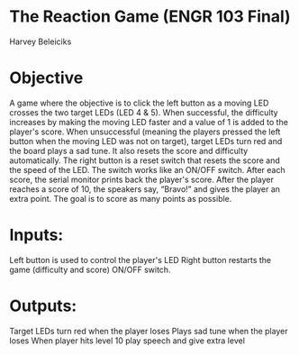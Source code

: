 # The Reaction Game (ENGR 103 Final)
Harvey Beleiciks

# Objective
A game where the objective is to click the left button as a moving LED crosses the two target LEDs (LED 4 & 5). When successful, the difficulty increases by making the moving LED faster and a value of 1 is added to the player's score. When unsuccessful (meaning the players pressed the left button when the moving LED was not on target), target LEDs turn red and the board plays a sad tune. It also resets the score and difficulty automatically. The right button is a reset switch that resets the score and the speed of the LED. The switch works like an ON/OFF switch. After each score, the serial monitor prints back the player's score. After the player reaches a score of 10, the speakers say, “Bravo!” and gives the player an extra point. The goal is to score as many points as possible.

# Inputs:
 Left button is used to control the player's LED
 Right button restarts the game (difficulty and score)
 ON/OFF switch.

# Outputs:
Target LEDs turn red when the player loses
Plays sad tune when the player loses
When player hits level 10 play speech and give extra level
